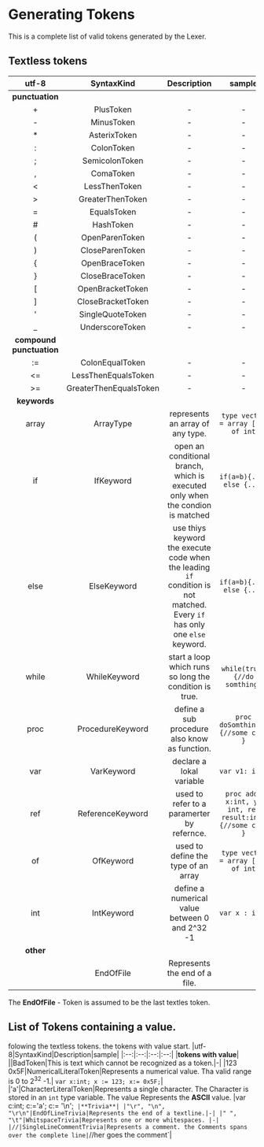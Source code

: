 
# Generating Tokens
This is a complete list of valid tokens generated by the Lexer.

## Textless tokens
|utf-8|SyntaxKind|Description|sample|
|:--:|:--:|:--:|:--:|
|**punctuation**|
|+|PlusToken|-|-|
|-|MinusToken|-|-|
|*|AsterixToken|-|-|
|:|ColonToken|-|-|
|;|SemicolonToken|-|-|
|,|ComaToken|-|-|
|<|LessThenToken|-|-|
|>|GreaterThenToken|-|-|
|=|EqualsToken|-|-|
|#|HashToken|-|-|
|(|OpenParenToken|-|-|
|)|CloseParenToken|-|-|
|{|OpenBraceToken|-|-|
|}|CloseBraceToken|-|-|
|[|OpenBracketToken|-|-|
|]|CloseBracketToken|-|-|
|'|SingleQuoteToken|-|-|
|_|UnderscoreToken|-|-|
|**compound punctuation**|
|:=|ColonEqualToken|-|-|
|<=|LessThenEqualsToken|-|-|
|>=|GreaterThenEqualsToken|-|-|
|**keywords**|
|array|ArrayType|represents an array of any type.| `type vector = array [10] of int`|
|if|IfKeyword|open an conditional branch, which is executed only when the condion is matched|`if(a=b){...} else {...}`|
|else|ElseKeyword|use thiys keyword the execute code when the leading `if` condition is not matched. Every `if` has only one `else` keyword.|`if(a=b){...} else {...}`|
|while|WhileKeyword|start a loop which runs so long the condition is true.|`while(true){//do somthing}`|
|proc|ProcedureKeyword|define a sub procedure also know as function.|`proc doSomthing(){//some code }`|
|var|VarKeyword|declare a lokal variable|`var v1: int;`|
|ref|ReferenceKeyword| used to refer to a paramerter by refernce.|`proc add( x:int, y: int, ref result:int){//some code }`|
|of|OfKeyword|used to define the type of an array|`type vector = array [10] of int`|
|int|IntKeyword|define a numerical value between 0 and 2^32 -1| `var x : int;`|
|**other**|
||EndOfFile|Represents the end of a file.|

The **EndOfFile** - Token is assumed to be the last textles token.


## List of Tokens containing a value.
folowing the textless tokens. the tokens with value start.
|utf-8|SyntaxKind|Description|sample|
|:--:|:--:|:--:|:--:|
|**tokens with value**|
||BadToken|This is text which cannot be recognized as a token.|-|
|123</br>0x5F|NumericalLiteralToken|Represents a numerical value. Tha valid range is 0 to 2<sup>32</sup> -1.| `var x:int; x := 123; x:= 0x5F;`|
|'a'|CharacterLiteralToken|Represents a single character. The Character is stored in an `int` type variable. The value Represents the **ASCII** value. |var c:int; c:='a'; c:= '\n';`
|**Trivia**|
|"\r", "\n", "\r\n"|EndOfLineTrivia|Represents the end of a textline.|-|
|" ", "\t"|WhitspaceTrivia|Represents one or more whitespaces. |-|
|//|SingleLineCommentTrivia|Represents a comment. the Comments spans over the complete line|`//her goes the comment`|



